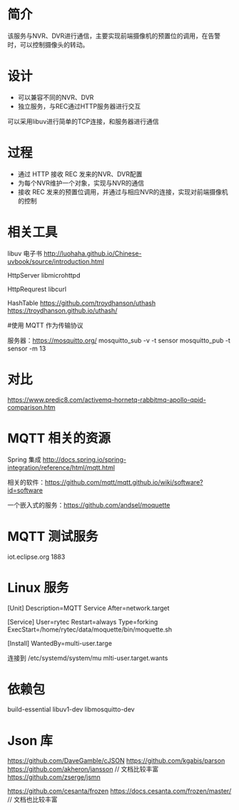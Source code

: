 # 简介

该服务与NVR、DVR进行通信，主要实现前端摄像机的预置位的调用，在告警时，可以控制摄像头的转动。

# 设计

* 可以兼容不同的NVR、DVR
* 独立服务，与REC通过HTTP服务器进行交互

可以采用libuv进行简单的TCP连接，和服务器进行通信

# 过程

* 通过 HTTP 接收 REC 发来的NVR、DVR配置
* 为每个NVR维护一个对象，实现与NVR的通信
* 接收 REC 发来的预置位调用，并通过与相应NVR的连接，实现对前端摄像机的控制

# 相关工具

libuv 电子书
http://luohaha.github.io/Chinese-uvbook/source/introduction.html

HttpServer libmicrohttpd

HttpRequrest libcurl

HashTable https://github.com/troydhanson/uthash   https://troydhanson.github.io/uthash/

#使用 MQTT 作为传输协议

服务器：https://mosquitto.org/
mosquitto_sub -v -t sensor 
mosquitto_pub -t sensor -m 13 

# 对比
https://www.predic8.com/activemq-hornetq-rabbitmq-apollo-qpid-comparison.htm

# MQTT 相关的资源

Spring 集成 http://docs.spring.io/spring-integration/reference/html/mqtt.html

相关的软件：https://github.com/mqtt/mqtt.github.io/wiki/software?id=software

一个嵌入式的服务：https://github.com/andsel/moquette

# MQTT 测试服务

iot.eclipse.org 1883

# Linux 服务

[Unit]
Description=MQTT Service
After=network.target

[Service]
User=rytec
Restart=always
Type=forking
ExecStart=/home/rytec/data/moquette/bin/moquette.sh

[Install]
WantedBy=multi-user.targe

连接到 /etc/systemd/system/mu  mlti-user.target.wants

# 依赖包
build-essential
libuv1-dev
libmosquitto-dev

# Json 库

https://github.com/DaveGamble/cJSON
https://github.com/kgabis/parson
https://github.com/akheron/jansson      // 文档比较丰富
https://github.com/zserge/jsmn

https://github.com/cesanta/frozen
https://docs.cesanta.com/frozen/master/     // 文档也比较丰富